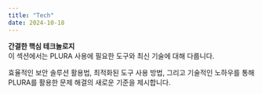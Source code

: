 ```yaml
---
title: "Tech"
date: 2024-10-18
---
```


**간결한 핵심 테크놀로지**  
이 섹션에서는 PLURA 사용에 필요한 도구와 최신 기술에 대해 다룹니다.

효율적인 보안 솔루션 활용법, 최적화된 도구 사용 방법, 그리고 기술적인 노하우를 통해 PLURA를 활용한 문제 해결의 새로운 기준을 제시합니다.
